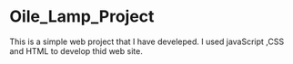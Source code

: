 # Oile_Lamp_Project
 This is a simple web project that I have develeped. I used javaScript ,CSS and HTML to develop thid web site.
